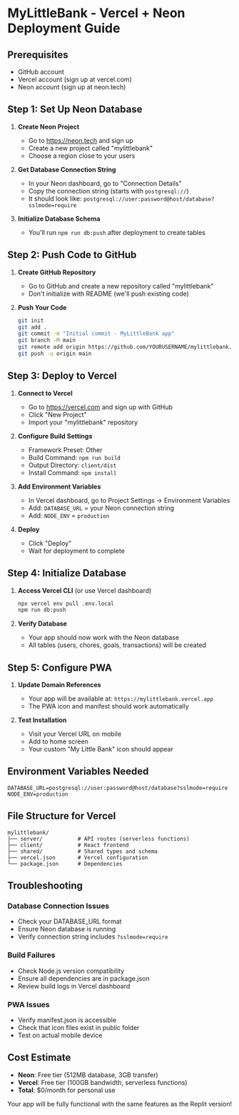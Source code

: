 # MyLittleBank - Vercel + Neon Deployment Guide

## Prerequisites
- GitHub account
- Vercel account (sign up at vercel.com)
- Neon account (sign up at neon.tech)

## Step 1: Set Up Neon Database

1. **Create Neon Project**
   - Go to https://neon.tech and sign up
   - Create a new project called "mylittlebank"
   - Choose a region close to your users

2. **Get Database Connection String**
   - In your Neon dashboard, go to "Connection Details"
   - Copy the connection string (starts with `postgresql://`)
   - It should look like: `postgresql://user:password@host/database?sslmode=require`

3. **Initialize Database Schema**
   - You'll run `npm run db:push` after deployment to create tables

## Step 2: Push Code to GitHub

1. **Create GitHub Repository**
   - Go to GitHub and create a new repository called "mylittlebank"
   - Don't initialize with README (we'll push existing code)

2. **Push Your Code**
   ```bash
   git init
   git add .
   git commit -m "Initial commit - MyLittleBank app"
   git branch -M main
   git remote add origin https://github.com/YOURUSERNAME/mylittlebank.git
   git push -u origin main
   ```

## Step 3: Deploy to Vercel

1. **Connect to Vercel**
   - Go to https://vercel.com and sign up with GitHub
   - Click "New Project"
   - Import your "mylittlebank" repository

2. **Configure Build Settings**
   - Framework Preset: Other
   - Build Command: `npm run build`
   - Output Directory: `client/dist`
   - Install Command: `npm install`

3. **Add Environment Variables**
   - In Vercel dashboard, go to Project Settings → Environment Variables
   - Add: `DATABASE_URL` = your Neon connection string
   - Add: `NODE_ENV` = `production`

4. **Deploy**
   - Click "Deploy"
   - Wait for deployment to complete

## Step 4: Initialize Database

1. **Access Vercel CLI** (or use Vercel dashboard)
   ```bash
   npx vercel env pull .env.local
   npm run db:push
   ```

2. **Verify Database**
   - Your app should now work with the Neon database
   - All tables (users, chores, goals, transactions) will be created

## Step 5: Configure PWA

1. **Update Domain References**
   - Your app will be available at: `https://mylittlebank.vercel.app`
   - The PWA icon and manifest should work automatically

2. **Test Installation**
   - Visit your Vercel URL on mobile
   - Add to home screen
   - Your custom "My Little Bank" icon should appear

## Environment Variables Needed

```env
DATABASE_URL=postgresql://user:password@host/database?sslmode=require
NODE_ENV=production
```

## File Structure for Vercel

```
mylittlebank/
├── server/           # API routes (serverless functions)
├── client/           # React frontend
├── shared/           # Shared types and schema
├── vercel.json       # Vercel configuration
└── package.json      # Dependencies
```

## Troubleshooting

### Database Connection Issues
- Check your DATABASE_URL format
- Ensure Neon database is running
- Verify connection string includes `?sslmode=require`

### Build Failures
- Check Node.js version compatibility
- Ensure all dependencies are in package.json
- Review build logs in Vercel dashboard

### PWA Issues
- Verify manifest.json is accessible
- Check that icon files exist in public folder
- Test on actual mobile device

## Cost Estimate

- **Neon**: Free tier (512MB database, 3GB transfer)
- **Vercel**: Free tier (100GB bandwidth, serverless functions)
- **Total**: $0/month for personal use

Your app will be fully functional with the same features as the Replit version!